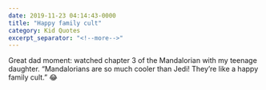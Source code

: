 ```yaml
---
date: 2019-11-23 04:14:43-0000
title: "Happy family cult"
category: Kid Quotes
excerpt_separator: "<!--more-->"
---
```


Great dad moment: watched chapter 3 of the Mandalorian with my teenage daughter. “Mandalorians are so much cooler than Jedi! They’re like a happy family cult.” 😂
<!--more-->
